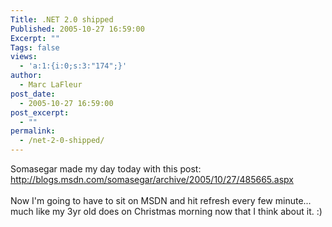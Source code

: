 ```yaml
---
Title: .NET 2.0 shipped
Published: 2005-10-27 16:59:00
Excerpt: ""
Tags: false
views:
  - 'a:1:{i:0;s:3:"174";}'
author:
  - Marc LaFleur
post_date:
  - 2005-10-27 16:59:00
post_excerpt:
  - ""
permalink:
  - /net-2-0-shipped/
---
```

Somasegar made my day today with this post: <a href="http://blogs.msdn.com/somasegar/archive/2005/10/27/485665.aspx">http://blogs.msdn.com/somasegar/archive/2005/10/27/485665.aspx</a> <br /> <br /> Now I&#39;m going to have to sit on MSDN and hit refresh every few minute... much like my 3yr old does on Christmas morning now that I think about it. :)<br />
